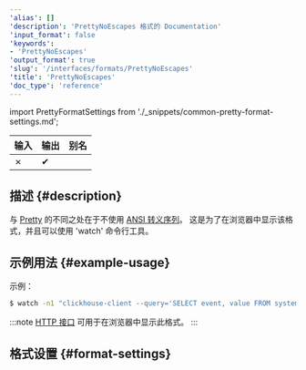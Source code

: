 ```yaml
---
'alias': []
'description': 'PrettyNoEscapes 格式的 Documentation'
'input_format': false
'keywords':
- 'PrettyNoEscapes'
'output_format': true
'slug': '/interfaces/formats/PrettyNoEscapes'
'title': 'PrettyNoEscapes'
'doc_type': 'reference'
---
```


import PrettyFormatSettings from './_snippets/common-pretty-format-settings.md';

| 输入 | 输出  | 别名 |
|------|-------|------|
| ✗    | ✔     |      |

## 描述 {#description}

与 [Pretty](/interfaces/formats/Pretty) 的不同之处在于不使用 [ANSI 转义序列](http://en.wikipedia.org/wiki/ANSI_escape_code)。 
这是为了在浏览器中显示该格式，并且可以使用 'watch' 命令行工具。

## 示例用法 {#example-usage}

示例：

```bash
$ watch -n1 "clickhouse-client --query='SELECT event, value FROM system.events FORMAT PrettyCompactNoEscapes'"
```

:::note
[HTTP 接口](../../../interfaces/http.md) 可用于在浏览器中显示此格式。
:::

## 格式设置 {#format-settings}

<PrettyFormatSettings/>
